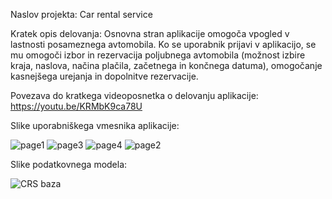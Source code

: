Naslov projekta: Car rental service


Kratek opis delovanja:
Osnovna stran aplikacije omogoča vpogled v lastnosti posameznega avtomobila. 
Ko se uporabnik prijavi v aplikacijo, se mu omogoči izbor in rezervacija poljubnega avtomobila (možnost izbire kraja, naslova, načina plačila, začetnega in končnega datuma), 
omogočanje kasnejšega urejanja in dopolnitve rezervacije.

Povezava do kratkega videoposnetka o delovanju aplikacije:
https://youtu.be/KRMbK9ca78U

Slike uporabniškega vmesnika aplikacije:

![page1](https://github.com/TKerec/Car-Rent---IS/assets/122238895/03b727d1-9db3-4274-80ab-852924205fc5)
![page3](https://github.com/TKerec/Car-Rent---IS/assets/122238895/458aaf7d-8fff-4223-8112-2d5d791e3459)
![page4](https://github.com/TKerec/Car-Rent---IS/assets/122238895/55a866d4-2ae3-4873-9ba3-10c35e9846f1)
![page2](https://github.com/TKerec/Car-Rent---IS/assets/122238895/0547ecf8-bad9-4395-8685-887bf6d31087)


Slike podatkovnega modela:

![CRS baza](https://github.com/TKerec/Car-Rent---IS/assets/122238895/0738b66f-3c51-4c93-9917-e68a8027e6a0)


